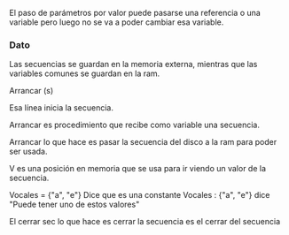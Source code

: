 El paso de parámetros por valor puede pasarse una referencia o una variable pero luego no se va a poder cambiar esa variable. 


### Dato
Las secuencias se guardan en la memoria externa, mientras que las variables comunes se guardan en la ram.

Arrancar (s) 

Esa línea inicia la secuencia. 


Arrancar es procedimiento que recibe como variable una secuencia.

Arrancar lo que hace es pasar la secuencia del disco a la ram para poder ser usada.

V es una posición en memoria que se usa para ir viendo un valor de la secuencia.


Vocales = {"a", "e"} Dice que es una constante
Vocales : {"a", "e"} dice "Puede tener uno de estos valores"

El cerrar sec lo que hace es cerrar la secuencia es el cerrar del secuencia 